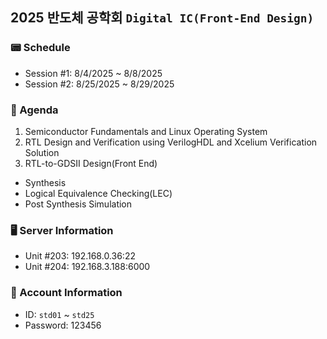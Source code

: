 ## 2025 반도체 공학회 `Digital IC(Front-End Design)`

### 📟 Schedule
* Session #1: 8/4/2025 ~ 8/8/2025
* Session #2: 8/25/2025 ~ 8/29/2025

### 📔 Agenda
1. Semiconductor Fundamentals and Linux Operating System
2. RTL Design and Verification using VerilogHDL and Xcelium Verification Solution
3. RTL-to-GDSII Design(Front End)
* Synthesis
* Logical Equivalence Checking(LEC)
* Post Synthesis Simulation

### 🖥️ Server Information
* Unit #203: 192.168.0.36:22
* Unit #204: 192.168.3.188:6000

### 🎫 Account Information
* ID: `std01` ~ `std25`
* Password: 123456
